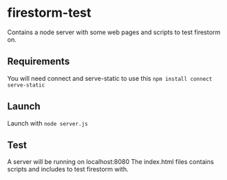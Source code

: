 firestorm-test
==============

Contains a node server with some web pages and scripts to test firestorm on.

Requirements
------------

You will need connect and serve-static to use this `npm install connect serve-static`

Launch
------

Launch with `node server.js`

Test
----

A server will be running on localhost:8080
The index.html files contains scripts and includes to test firestorm with.
